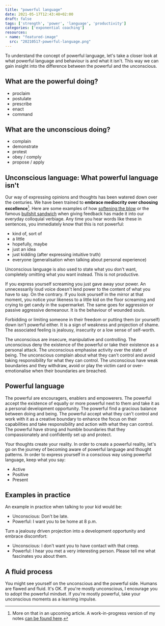 ```yaml
---
title: "powerful language"
date: 2021-05-17T12:43:48+02:00
draft: false
tags: ['strength', 'power', 'language', 'productivity']
categories: ['exponential coaching']
resources:
- name: "featured-image"
  src: "20210517-powerful-language.png"
---
```


To understand the concept of powerful language, let's take a closer look at what powerful language and behaviour is and what it isn't. This way we can gain insight into the difference between the powerful and the unconscious.
<!--more-->

## What are the powerful doing?

- proclaim
- postulate
- prescribe
- enact
- command

## What are the unconscious doing?

- complain
- demonstrate
- protest
- obey / comply
- propose / apply

## Unconscious language: What powerful language isn't

Our way of expressing opinions and thoughts has been watered down over the centuries. We have been trained to **embrace mediocrity over choosing excellence**[^1]. Here are some examples of how [softening the blow](https://www.merriam-webster.com/dictionary/cushion%2Fsoften+the+blow ) or the famous [bullshit sandwich](https://www.linkedin.com/pulse/trouble-feedback-forget-bullshit-you-were-taught-tony-moorcroft/) when giving feedback has made it into our everyday colloquial verbiage. Any time you hear words like these in sentences, you immediately know that this is not powerful:

- kind of, sort of
- a little
- hopefully, maybe
- just an idea
- just kidding (after expressing intuitive truth)
- everyone (generalisation when talking about personal experience)

Unconscious language is also used to state what you don't want, completely omitting what you want instead. This is not productive.

If you express yourself screaming you just gave away your power. An unnecessarily loud voice doesn't lend power to the content of what you have to say. On the contrary. If you look yourself in the mirror at that moment, you notice your likeness to a little kid on the floor screaming and crying to get candy in the supermarket. The same goes for aggression or passive aggressive demeanour. It is the behaviour of wounded souls.

Forbidding or limiting someone in their freedom or putting them (or yourself) down isn't powerful either. It is a sign of weakness and projection of shame. The associated feeling is jealousy, insecurity or a low sense of self-worth.

The unconscious are insecure, manipulative and controlling. The unconscious deny the existence of the powerful or take their existence as a personal attack. The unconscious emphasise activity over the state of being. The unconscious complain about what they can't control and avoid taking responsibility for  what they can control. The unconscious have weak boundaries and they withdraw, avoid or play the victim card or over-emotionalise when their boundaries are breached.

## Powerful language

The powerful are encouragers, enablers and empowerers. The powerful accept the existence of equally or more powerful next to them and take it as a personal development opportunity. The powerful find a gracious balance between doing and being. The powerful accept what they can't control and work with it as a creative boundary to enhance the focus on their capabilities and take responsibility and action with what they can control. The powerful have strong and humble boundaries that they compassionately and confidently set up and protect.

Your thoughts create your reality. In order to create a powerful reality, let's go on the journey of becoming aware of powerful language and thought patterns. In order to express yourself in a conscious way using powerful language, keep what you say:

- Active
- Positive
- Present

## Examples in practice

An example in practice when talking to your kid would be:

- Unconscious: Don't be late.
- Powerful: I want you to be home at 8 p.m.

Turn a jealousy driven projection into a development opportunity and embrace discomfort:

- Unconscious: I don't want you to have contact with that creep.
- Powerful: I hear you met a very interesting person. Please tell me what fascinates you about them.

## A fluid process

You might see yourself on the unconscious and the powerful side. Humans are flawed and fluid. It's OK. If you're mostly unconscious, I encourage you to adopt the powerful mindset. If you're mostly powerful, take your unconscious moments as a learning impulse.

[^1]: More on that in an upcoming article. A work-in-progress version of my notes [can be found here](https://github.com/markcheret/cheret-de/issues/61).
